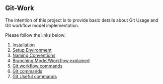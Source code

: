 ## Git-Work

The intention of this project is to provide basic details about Git Usage and Git workflow model implementation. 

Please follow the links below:

1. [Installation](https://github.com/anil7411/git-document/blob/master/documentation/git-installation-windows.md)
2. [Setup Environment](https://github.com/anil7411/git-document/blob/master/documentation/git-setup-environment.md)
3. [Naming Conventions](https://github.com/anil7411/git-document/blob/master/documentation/git-naming-convention.md)
4. [Branching Model/Workflow explained](https://github.com/anil7411/git-document/blob/master/documentation/git-branching-model.md)
5. [Git workflow commands](https://github.com/anil7411/git-document/blob/master/documentation/git-workflow-commands.md)
6. [Git commands](https://github.com/anil7411/git-document/blob/master/documentation/git-commands.md)
7. [Git Useful commands](https://github.com/anil7411/git-document/blob/master/documentation/git-useful-commands.md)
